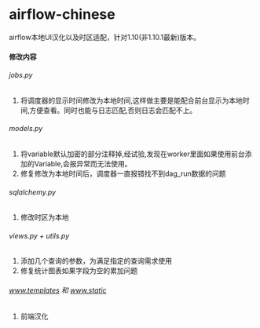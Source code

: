 # airflow-chinese

airflow本地UI汉化以及时区适配，针对1.10(非1.10.1最新)版本。

#### 修改内容
###### jobs.py

1. 将调度器的显示时间修改为本地时间,这样做主要是能配合前台显示为本地时间,方便查看。同时也能与日志匹配,否则日志会匹配不上。

###### models.py
1. 将variable默认加密的部分注释掉,经试验,发现在worker里面如果使用前台添加的Variable,会报异常而无法使用。
2. 修复修改为本地时间后，调度器一直报错找不到dag_run数据的问题

###### sqlalchemy.py
1. 修改时区为本地

###### views.py + utils.py
1. 添加几个查询的参数，为满足指定的查询需求使用
2. 修复统计图表如果字段为空的累加问题

###### www.templates 和 www.static
1. 前端汉化
